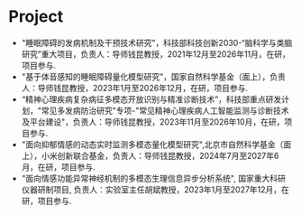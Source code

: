 # Project
* "睡眠障碍的发病机制及干预技术研究"，科技部科技创新2030-“脑科学与类脑研究”重大项目，负责人：导师钱昆教授，2021年12月至2026年11月，在研，项目参与.
* "基于体音感知的睡眠障碍量化模型研究"，国家自然科学基金（面上），负责人：导师钱昆教授，2023年1月至2026年12月，在研，项目参与.
* “精神心理疾病复杂病征多模态开放识别与精准诊断技术”，科技部重点研发计划，"常见多发病防治研究"专项-"常见精神心理疾病人工智能监测与诊断技术及平台建设"，负责人：导师钱昆教授，2023年11月至2026年10月，在研，项目参与.
* "面向抑郁情感的动态实时监测多模态量化模型研究",北京市自然科学基金（面上），小米创新联合基金，负责人：导师钱昆教授，2024年7月至2027年6月，在研，项目参与.
* "面向情感功能异常神经机制的多模态生理信息异步分析系统", 国家重大科研仪器研制项目, 负责人：实验室主任胡斌教授，2023年1月至2027年12月，在研，项目参与.